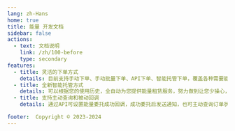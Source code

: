 ```yaml
---
lang: zh-Hans
home: true
title: 能量 开发文档
sidebar: false
actions:
  - text: 文档说明
    link: /zh/100-before
    type: secondary
features:
  - title: 灵活的下单方式
    details: 目前支持手动下单、手动批量下单、API下单、智能托管下单，覆盖各种需要能量的场景
  - title: 全新智能托管方式
    details: 可以根据您的使用历史，全自动为您提供能量租赁服务，努力做到让您少操心，多省钱
  - title: 支持主动查询和被动回调
    details: 通过API可设置能量委托成功回调，成功委托后发送通知，也可主动查询订单状态

footer:  Copyright © 2023-2024 
---
```


